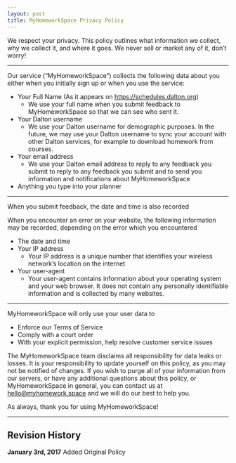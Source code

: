 ```yaml
---
layout: post
title: MyHomeworkSpace Privacy Policy
---
```


We respect your privacy. This policy outlines what information we collect, why we collect it, and where it goes. We never sell or market any of it, don’t worry!

---
Our service (“MyHomeworkSpace”) collects the following data about you either when you initially sign up or when you use the service:



* Your Full Name (As it appears on https://schedules.dalton.org)
   * We use your full name when you submit feedback to MyHomeworkSpace so that we can see who sent it.
* Your Dalton username
   * We use your Dalton username for demographic purposes. In the future, we may use your Dalton username to sync your account with other Dalton services, for example to download homework from courses.
* Your email address
   * We use your Dalton email address to reply to any feedback you submit to reply to any feedback you submit and to send you information and notifications about MyHomeworkSpace
* Anything you type into your planner

---
When you submit feedback, the date and time is also recorded

When you encounter an error on your website, the following information may be recorded, depending on the error which you encountered

* The date and time
* Your IP address
   * Your IP address is a unique number that identifies your wireless network’s location on the internet
* Your user-agent
   * Your user-agent contains information about your operating system and your web browser. It does not contain any personally identifiable information and is collected by many websites.

---
MyHomeworkSpace will only use your user data to

* Enforce our Terms of Service
* Comply with a court order
* With your explicit permission, help resolve customer service issues


The MyHomeworkSpace team disclaims all responsibility for data leaks or losses. It is your responsibility to update yourself on this policy, as you may not be notified of changes. If you wish to purge all of your information from our servers, or have any additional questions about this policy, or MyHomeworkSpace in general, you can contact us at [hello@myhomework.space](mailto:hello@myhomework.space) and we will do our best to help you.

As always, thank you for using MyHomeworkSpace!

---

## Revision History

**January 3rd, 2017**
Added Original Policy